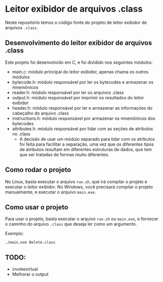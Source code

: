 # Leitor exibidor de arquivos .class

Neste repositório temos o código fonte do projeto de leitor exibidor de arquivos `.class`.

## Desenvolvimento do leitor exibidor de arquivos .class

Este projeto foi desenvolvido em C, e foi dividido nos seguintes módulos:

- main.c: módulo principal do leitor exibidor, apenas chama os outros módulos
- bytecode.h: módulo responsável por ler os bytecodes e armazenar os mnemônicos
- reader.h: módulo responsável por ler os arquivos .class
- output.h: módulo responsável por imprimir os resultados do leitor exibidor
- header.h: módulo responsável por ler e armazenar as informações do cabeçalho do arquivo .class
- instructions.h: módulo responsável por armazenar os mnemônicos dos bytecodes
- attributes.h: módulo responsável por lidar com as seções de atributos no .class
  - A decisão de usar um módulo separado para lidar com os atributos foi feita para facilitar a separação, uma vez que os diferentes tipos de atributos resultam em diferentes estruturas de dados, que tem que ser tratadas de formas muito diferentes.

## Como rodar o projeto

No Linux, basta executar o arquivo `run.sh`, que irá compilar o projeto e executar o leitor exibidor.
No Windows, você precisará compilar o projeto manualmente, e executar o arquivo `main.exe`.

## Como usar o projeto

Para usar o projeto, basta executar o arquivo `run.sh` ou `main.exe`, e fornecer o caminho do arquivo `.class` que deseja ler como um argumento.

Exemplo:

```
./main.exe Belote.class
```

## TODO:
 - invokevirtual
 - Melhorar o output
